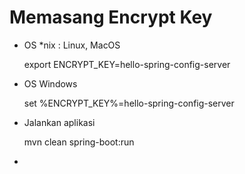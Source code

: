 # Memasang Encrypt Key #

* OS *nix : Linux, MacOS

    export ENCRYPT_KEY=hello-spring-config-server

* OS Windows 

    set %ENCRYPT_KEY%=hello-spring-config-server

* Jalankan aplikasi

    mvn clean spring-boot:run

* 